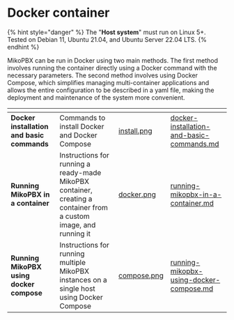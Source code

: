 # Docker container

{% hint style="danger" %}
The "**Host system**" must run on Linux 5+. Tested on Debian 11, Ubuntu 21.04, and Ubuntu Server 22.04 LTS.
{% endhint %}

MikoPBX can be run in Docker using two main methods. The first method involves running the container directly using a Docker command with the necessary parameters. The second method involves using Docker Compose, which simplifies managing multi-container applications and allows the entire configuration to be described in a yaml file, making the deployment and maintenance of the system more convenient.

<table data-view="cards"><thead><tr><th></th><th></th><th data-hidden data-card-cover data-type="files"></th><th data-hidden data-card-target data-type="content-ref"></th></tr></thead><tbody><tr><td><strong>Docker installation and basic commands</strong></td><td>Commands to install Docker and Docker Compose</td><td><a href="../../.gitbook/assets/install.png">install.png</a></td><td><a href="docker-installation-and-basic-commands.md">docker-installation-and-basic-commands.md</a></td></tr><tr><td><strong>Running MikoPBX in a container</strong></td><td>Instructions for running a ready-made MikoPBX container, creating a container from a custom image, and running it</td><td><a href="../../.gitbook/assets/docker.png">docker.png</a></td><td><a href="running-mikopbx-in-a-container.md">running-mikopbx-in-a-container.md</a></td></tr><tr><td><strong>Running MikoPBX using docker compose</strong></td><td>Instructions for running multiple MikoPBX instances on a single host using Docker Compose</td><td><a href="../../.gitbook/assets/compose.png">compose.png</a></td><td><a href="running-mikopbx-using-docker-compose.md">running-mikopbx-using-docker-compose.md</a></td></tr></tbody></table>
